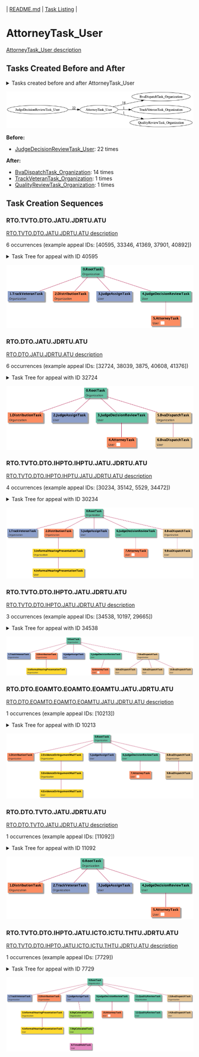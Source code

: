 | [README.md](/README.md) | [Task Listing](tasklist.md) |

# AttorneyTask_User

[AttorneyTask_User description](../descr/AttorneyTask_User.md)

## Tasks Created Before and After

<details><summary>Tasks created before and after AttorneyTask_User</summary>

```
digraph G {
rankdir="LR";
"AttorneyTask_User" -> "BvaDispatchTask_Organization" [label=14]
"JudgeDecisionReviewTask_User" -> "AttorneyTask_User" [label=22]
"AttorneyTask_User" -> "TrackVeteranTask_Organization" [label=1]
"AttorneyTask_User" -> "QualityReviewTask_Organization" [label=1]
}
```
</details>

![AttorneyTask_User](dot/AttorneyTask_User.dot.png)

**Before:**

   * [JudgeDecisionReviewTask_User](JudgeDecisionReviewTask_User.md): 22 times

**After:**

   * [BvaDispatchTask_Organization](BvaDispatchTask_Organization.md): 14 times
   * [TrackVeteranTask_Organization](TrackVeteranTask_Organization.md): 1 times
   * [QualityReviewTask_Organization](QualityReviewTask_Organization.md): 1 times

## Task Creation Sequences

### RTO.TVTO.DTO.JATU.JDRTU.ATU

[RTO.TVTO.DTO.JATU.JDRTU.ATU description](../descr/RTO.TVTO.DTO.JATU.JDRTU.ATU.md)

6 occurrences (example appeal IDs: [40595, 33346, 41369, 37901, 40892])

<details><summary>Task Tree for appeal with ID 40595</summary>

```
@startuml
skinparam {
  ObjectBorderColor #555
  ObjectBorderThickness 0
  ObjectFontStyle bold
  ObjectFontSize 14
  ObjectAttributeFontColor #333
  ObjectAttributeFontSize 12
}
  object 0.RootTask #66c2a5 {
Organization
}
  object 1.TrackVeteranTask #8da0cb {
Organization
}
  object 2.DistributionTask #fc8d62 {
Organization
}
  object 3.JudgeAssignTask #8da0cb {
User
}
  object 4.JudgeDecisionReviewTask #66c2a5 {
User
}
  object 5.AttorneyTask #fc8d62 {
User  <back:white>    </back>
}
0.RootTask -- 1.TrackVeteranTask
0.RootTask -- 2.DistributionTask
0.RootTask -- 3.JudgeAssignTask
0.RootTask -- 4.JudgeDecisionReviewTask
4.JudgeDecisionReviewTask -- 5.AttorneyTask
@enduml
```
</details>

![RTO.TVTO.DTO.JATU.JDRTU.ATU-40595](uml/RTO.TVTO.DTO.JATU.JDRTU.ATU-40595.png)

### RTO.DTO.JATU.JDRTU.ATU

[RTO.DTO.JATU.JDRTU.ATU description](../descr/RTO.DTO.JATU.JDRTU.ATU.md)

6 occurrences (example appeal IDs: [32724, 38039, 3875, 40608, 41376])

<details><summary>Task Tree for appeal with ID 32724</summary>

```
@startuml
skinparam {
  ObjectBorderColor #555
  ObjectBorderThickness 0
  ObjectFontStyle bold
  ObjectFontSize 14
  ObjectAttributeFontColor #333
  ObjectAttributeFontSize 12
}
  object 0.RootTask #66c2a5 {
Organization
}
  object 1.DistributionTask #fc8d62 {
Organization
}
  object 2.JudgeAssignTask #8da0cb {
User
}
  object 3.JudgeDecisionReviewTask #66c2a5 {
User
}
  object 4.AttorneyTask #fc8d62 {
User  <back:white>    </back>
}
  object 5.BvaDispatchTask #e5c494 {
Organization
}
  object 6.BvaDispatchTask #e5c494 {
User
}
0.RootTask -- 1.DistributionTask
0.RootTask -- 2.JudgeAssignTask
0.RootTask -- 3.JudgeDecisionReviewTask
3.JudgeDecisionReviewTask -- 4.AttorneyTask
0.RootTask -- 5.BvaDispatchTask
5.BvaDispatchTask -- 6.BvaDispatchTask
@enduml
```
</details>

![RTO.DTO.JATU.JDRTU.ATU-32724](uml/RTO.DTO.JATU.JDRTU.ATU-32724.png)

### RTO.TVTO.DTO.IHPTO.IHPTU.JATU.JDRTU.ATU

[RTO.TVTO.DTO.IHPTO.IHPTU.JATU.JDRTU.ATU description](../descr/RTO.TVTO.DTO.IHPTO.IHPTU.JATU.JDRTU.ATU.md)

4 occurrences (example appeal IDs: [30234, 35142, 5529, 34472])

<details><summary>Task Tree for appeal with ID 30234</summary>

```
@startuml
skinparam {
  ObjectBorderColor #555
  ObjectBorderThickness 0
  ObjectFontStyle bold
  ObjectFontSize 14
  ObjectAttributeFontColor #333
  ObjectAttributeFontSize 12
}
  object 0.RootTask #66c2a5 {
Organization
}
  object 1.TrackVeteranTask #8da0cb {
Organization
}
  object 2.DistributionTask #fc8d62 {
Organization
}
  object 3.InformalHearingPresentationTask #ffd92f {
Organization
}
  object 4.InformalHearingPresentationTask #ffd92f {
User
}
  object 5.JudgeAssignTask #8da0cb {
User
}
  object 6.JudgeDecisionReviewTask #66c2a5 {
User
}
  object 7.AttorneyTask #fc8d62 {
User  <back:white>    </back>
}
  object 8.BvaDispatchTask #e5c494 {
Organization
}
  object 9.BvaDispatchTask #e5c494 {
User
}
0.RootTask -- 1.TrackVeteranTask
0.RootTask -- 2.DistributionTask
2.DistributionTask -- 3.InformalHearingPresentationTask
3.InformalHearingPresentationTask -- 4.InformalHearingPresentationTask
0.RootTask -- 5.JudgeAssignTask
0.RootTask -- 6.JudgeDecisionReviewTask
6.JudgeDecisionReviewTask -- 7.AttorneyTask
0.RootTask -- 8.BvaDispatchTask
8.BvaDispatchTask -- 9.BvaDispatchTask
@enduml
```
</details>

![RTO.TVTO.DTO.IHPTO.IHPTU.JATU.JDRTU.ATU-30234](uml/RTO.TVTO.DTO.IHPTO.IHPTU.JATU.JDRTU.ATU-30234.png)

### RTO.TVTO.DTO.IHPTO.JATU.JDRTU.ATU

[RTO.TVTO.DTO.IHPTO.JATU.JDRTU.ATU description](../descr/RTO.TVTO.DTO.IHPTO.JATU.JDRTU.ATU.md)

3 occurrences (example appeal IDs: [34538, 10197, 29665])

<details><summary>Task Tree for appeal with ID 34538</summary>

```
@startuml
skinparam {
  ObjectBorderColor #555
  ObjectBorderThickness 0
  ObjectFontStyle bold
  ObjectFontSize 14
  ObjectAttributeFontColor #333
  ObjectAttributeFontSize 12
}
  object 0.RootTask #66c2a5 {
Organization
}
  object 1.TrackVeteranTask #8da0cb {
Organization
}
  object 2.DistributionTask #fc8d62 {
Organization
}
  object 3.InformalHearingPresentationTask #ffd92f {
Organization
}
  object 4.JudgeAssignTask #8da0cb {
User
}
  object 5.JudgeDecisionReviewTask #66c2a5 {
User
}
  object 6.AttorneyTask #fc8d62 {
User  <back:white>    </back>
}
  object 7.BvaDispatchTask #e5c494 {
Organization
}
  object 8.BvaDispatchTask #e5c494 {
User
}
  object 9.BvaDispatchTask #e5c494 {
User
}
  object 10.BvaDispatchTask #e5c494 {
User
}
0.RootTask -- 1.TrackVeteranTask
0.RootTask -- 2.DistributionTask
2.DistributionTask -- 3.InformalHearingPresentationTask
0.RootTask -- 4.JudgeAssignTask
0.RootTask -- 5.JudgeDecisionReviewTask
5.JudgeDecisionReviewTask -- 6.AttorneyTask
0.RootTask -- 7.BvaDispatchTask
7.BvaDispatchTask -- 8.BvaDispatchTask
7.BvaDispatchTask -- 9.BvaDispatchTask
7.BvaDispatchTask -- 10.BvaDispatchTask
@enduml
```
</details>

![RTO.TVTO.DTO.IHPTO.JATU.JDRTU.ATU-34538](uml/RTO.TVTO.DTO.IHPTO.JATU.JDRTU.ATU-34538.png)

### RTO.DTO.EOAMTO.EOAMTO.EOAMTU.JATU.JDRTU.ATU

[RTO.DTO.EOAMTO.EOAMTO.EOAMTU.JATU.JDRTU.ATU description](../descr/RTO.DTO.EOAMTO.EOAMTO.EOAMTU.JATU.JDRTU.ATU.md)

1 occurrences (example appeal IDs: [10213])

<details><summary>Task Tree for appeal with ID 10213</summary>

```
@startuml
skinparam {
  ObjectBorderColor #555
  ObjectBorderThickness 0
  ObjectFontStyle bold
  ObjectFontSize 14
  ObjectAttributeFontColor #333
  ObjectAttributeFontSize 12
}
  object 0.RootTask #66c2a5 {
Organization
}
  object 1.DistributionTask #fc8d62 {
Organization
}
  object 2.EvidenceOrArgumentMailTask #ffd92f {
Organization
}
  object 3.EvidenceOrArgumentMailTask #ffd92f {
Organization
}
  object 4.EvidenceOrArgumentMailTask #ffd92f {
User
}
  object 5.JudgeAssignTask #8da0cb {
User
}
  object 6.JudgeDecisionReviewTask #66c2a5 {
User
}
  object 7.AttorneyTask #fc8d62 {
User  <back:white>    </back>
}
  object 8.BvaDispatchTask #e5c494 {
Organization
}
  object 9.BvaDispatchTask #e5c494 {
User
}
0.RootTask -- 1.DistributionTask
0.RootTask -- 2.EvidenceOrArgumentMailTask
2.EvidenceOrArgumentMailTask -- 3.EvidenceOrArgumentMailTask
3.EvidenceOrArgumentMailTask -- 4.EvidenceOrArgumentMailTask
0.RootTask -- 5.JudgeAssignTask
0.RootTask -- 6.JudgeDecisionReviewTask
6.JudgeDecisionReviewTask -- 7.AttorneyTask
0.RootTask -- 8.BvaDispatchTask
8.BvaDispatchTask -- 9.BvaDispatchTask
@enduml
```
</details>

![RTO.DTO.EOAMTO.EOAMTO.EOAMTU.JATU.JDRTU.ATU-10213](uml/RTO.DTO.EOAMTO.EOAMTO.EOAMTU.JATU.JDRTU.ATU-10213.png)

### RTO.DTO.TVTO.JATU.JDRTU.ATU

[RTO.DTO.TVTO.JATU.JDRTU.ATU description](../descr/RTO.DTO.TVTO.JATU.JDRTU.ATU.md)

1 occurrences (example appeal IDs: [11092])

<details><summary>Task Tree for appeal with ID 11092</summary>

```
@startuml
skinparam {
  ObjectBorderColor #555
  ObjectBorderThickness 0
  ObjectFontStyle bold
  ObjectFontSize 14
  ObjectAttributeFontColor #333
  ObjectAttributeFontSize 12
}
  object 0.RootTask #66c2a5 {
Organization
}
  object 1.DistributionTask #fc8d62 {
Organization
}
  object 2.TrackVeteranTask #8da0cb {
Organization
}
  object 3.JudgeAssignTask #8da0cb {
User
}
  object 4.JudgeDecisionReviewTask #66c2a5 {
User
}
  object 5.AttorneyTask #fc8d62 {
User  <back:white>    </back>
}
0.RootTask -- 1.DistributionTask
0.RootTask -- 2.TrackVeteranTask
0.RootTask -- 3.JudgeAssignTask
0.RootTask -- 4.JudgeDecisionReviewTask
4.JudgeDecisionReviewTask -- 5.AttorneyTask
@enduml
```
</details>

![RTO.DTO.TVTO.JATU.JDRTU.ATU-11092](uml/RTO.DTO.TVTO.JATU.JDRTU.ATU-11092.png)

### RTO.TVTO.DTO.IHPTO.JATU.ICTO.ICTU.THTU.JDRTU.ATU

[RTO.TVTO.DTO.IHPTO.JATU.ICTO.ICTU.THTU.JDRTU.ATU description](../descr/RTO.TVTO.DTO.IHPTO.JATU.ICTO.ICTU.THTU.JDRTU.ATU.md)

1 occurrences (example appeal IDs: [7729])

<details><summary>Task Tree for appeal with ID 7729</summary>

```
@startuml
skinparam {
  ObjectBorderColor #555
  ObjectBorderThickness 0
  ObjectFontStyle bold
  ObjectFontSize 14
  ObjectAttributeFontColor #333
  ObjectAttributeFontSize 12
}
  object 0.RootTask #66c2a5 {
Organization
}
  object 1.TrackVeteranTask #8da0cb {
Organization
}
  object 2.DistributionTask #fc8d62 {
Organization
}
  object 3.InformalHearingPresentationTask #ffd92f {
Organization
}
  object 4.InformalHearingPresentationTask #ffd92f {
User
}
  object 5.JudgeAssignTask #8da0cb {
User
}
  object 6.IhpColocatedTask #ffd92f {
Organization
}
  object 7.IhpColocatedTask #ffd92f {
User
}
  object 8.TimedHoldTask #e78ac3 {
User
}
  object 9.JudgeDecisionReviewTask #66c2a5 {
User
}
  object 10.AttorneyTask #fc8d62 {
User  <back:white>    </back>
}
  object 11.QualityReviewTask #fc8d62 {
Organization
}
  object 12.QualityReviewTask #fc8d62 {
User
}
  object 13.BvaDispatchTask #e5c494 {
Organization
}
  object 14.BvaDispatchTask #e5c494 {
User
}
0.RootTask -- 1.TrackVeteranTask
0.RootTask -- 2.DistributionTask
2.DistributionTask -- 3.InformalHearingPresentationTask
3.InformalHearingPresentationTask -- 4.InformalHearingPresentationTask
0.RootTask -- 5.JudgeAssignTask
5.JudgeAssignTask -- 6.IhpColocatedTask
6.IhpColocatedTask -- 7.IhpColocatedTask
7.IhpColocatedTask -- 8.TimedHoldTask
0.RootTask -- 9.JudgeDecisionReviewTask
9.JudgeDecisionReviewTask -- 10.AttorneyTask
0.RootTask -- 11.QualityReviewTask
11.QualityReviewTask -- 12.QualityReviewTask
0.RootTask -- 13.BvaDispatchTask
13.BvaDispatchTask -- 14.BvaDispatchTask
@enduml
```
</details>

![RTO.TVTO.DTO.IHPTO.JATU.ICTO.ICTU.THTU.JDRTU.ATU-7729](uml/RTO.TVTO.DTO.IHPTO.JATU.ICTO.ICTU.THTU.JDRTU.ATU-7729.png)

